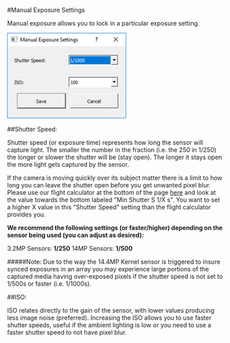 #Manual Exposure Settings

Manual exposure allows you to lock in a particular exposure setting.

![](/assets/manual_exp.PNG)

##Shutter Speed:

Shutter speed (or exposure time) represents how long the sensor will capture light. The smaller the number in the fraction (i.e. the 250 in 1/250) the longer or slower the shutter will be (stay open). The longer it stays open the more light gets captured by the sensor.

If the camera is moving quickly over its subject matter there is a limit to how long you can leave the shutter open before you get unwanted pixel blur. Please use our flight calculator at the bottom of the page [here](https://www.mapir.camera/pages/cameras) and look at the value towards the bottom labeled "Min Shutter S 1/X s". You want to set a higher X value in this "Shutter Speed" setting than the flight calculator provides you.

**We recommend the following settings (or faster/higher) depending on the sensor being used (you can adjust as desired):**

3.2MP Sensors: **1/250**
14MP Sensors: **1/500**

#####Note: Due to the way the 14.4MP Kernel sensor is triggered to insure synced exposures in an array you may experience large portions of the captured media having over-exposed pixels if the shutter speed is not set to 1/500s or faster (i.e. 1/1000s).

##ISO:

ISO relates directly to the gain of the sensor, with lower values producing less image noise (preferred). Increasing the ISO allows you to use faster shutter speeds, useful if the ambient lighting is low or you need to use a faster shutter speed to not have pixel blur.